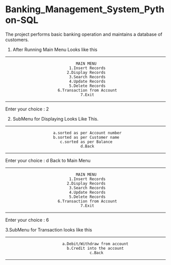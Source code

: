 # Banking_Management_System_Python-SQL

The project performs basic banking operation and maintains a database of customers.

1. After Running Main Menu Looks like this 


*************************************************************************************
                                   MAIN MENU                                                                                                
                                1.Insert Records                                                                                            
                               2.Display Records                                                                                            
                                3.Search Records                                                                                            
                                4.Update Records                                                                                            
                                5.Delete Records                                                                                            
                           6.Transaction from Account                                                                                       
                                     7.Exit                                                                                                 
**************************************************************************************
Enter your choice : 2

2. SubMenu for Displaying Looks Like This.

**************************************************************************************
                         a.sorted as per Account number                                                                                     
                         b.sorted as per Customer name                                                                                      
                            c.sorted as per Balance                                                                                         
                                     d.Back     
                                     
                                     
***************************************************************************************
Enter your choice : d
Back to Main Menu

***************************************************************************************
                                   MAIN MENU                                                                                                
                                1.Insert Records                                                                                            
                               2.Display Records                                                                                            
                                3.Search Records                                                                                            
                                4.Update Records                                                                                            
                                5.Delete Records                                                                                            
                           6.Transaction from Account                                                                                       
                                     7.Exit                                                                                                 
****************************************************************************************
Enter your choice : 6

3.SubMenu for Transaction looks like this

*****************************************************************************************
                             a.Debit/Withdraw from account                                                                                      
                               b.Credit into the account                                                                                        
                                         c.Back      
                                                                                                 
*****************************************************************************************
